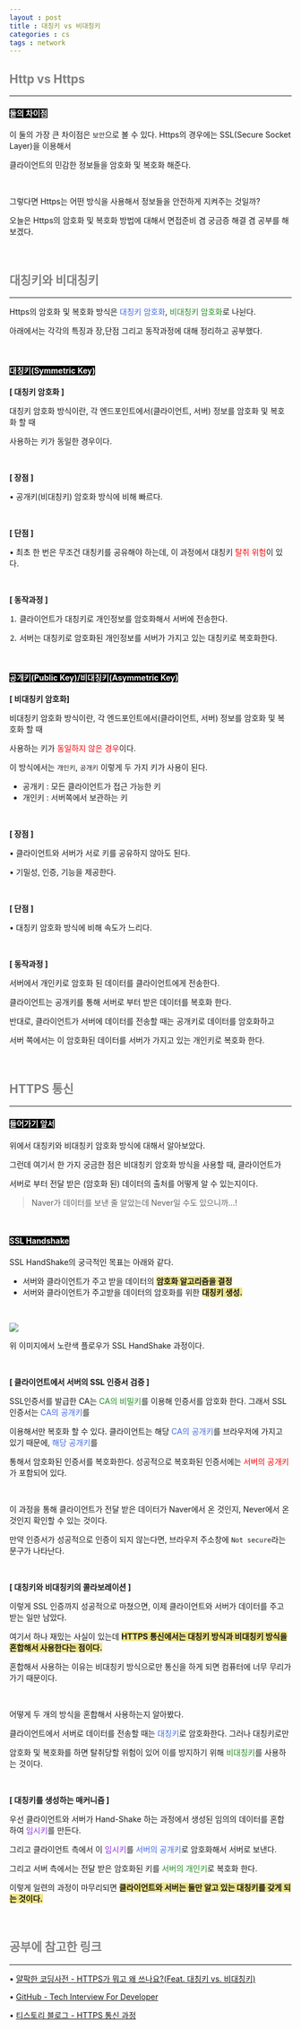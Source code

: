 ```yaml
---
layout : post
title : 대칭키 vs 비대칭키
categories : cs
tags : network
---
```


## <span style="color:gray">Http vs Https</span>

---

#### <span style="background-color:black; color:white">둘의 차이점</span>

이 둘의 가장 큰 차이점은 `보안`으로 볼 수 있다. Https의 경우에는 SSL(Secure Socket Layer)을 이용해서 

클라이언트의 민감한 정보들을 암호화 및 복호화 해준다. 

<br>

그렇다면 Https는 어떤 방식을 사용해서 정보들을 안전하게 지켜주는 것일까? 

오늘은 Https의 암호화 및 복호화 방법에 대해서 면접준비 겸 궁금증 해결 겸 공부를 해보겠다.

<br>

## <span style="color:gray">대칭키와 비대칭키</span>

---

Https의 암호화 및 복호화 방식은 <span style="color:#4169E1">대칭키 암호화</span>, <span style="color:#228B22">비대칭키 암호화</span>로 나뉜다.

아래에서는 각각의 특징과 장,단점 그리고 동작과정에 대해 정리하고 공부했다.

<br>


#### <span style="background-color:black; color:white">대칭키(Symmetric Key)</span>

**[ 대칭키 암호화 ]**

대칭키 암호화 방식이란, 각 엔드포인트에서(클라이언트, 서버) 정보를 암호화 및 복호화 할 때 

사용하는 키가 동일한 경우이다.

<br>

**[ 장점 ]**

• 공개키(비대칭키) 암호화 방식에 비해 빠르다.

<br>

**[ 단점 ]**

• 최초 한 번은 무조건 대칭키를 공유해야 하는데, 이 과정에서 대칭키 <span style="color:red">탈취 위험</span>이 있다.

<br>

**[ 동작과정 ]**

⒈ 클라이언트가 대칭키로 개인정보를 암호화해서 서버에 전송한다.

⒉ 서버는 대칭키로 암호화된 개인정보를 서버가 가지고 있는 대칭키로 복호화한다.

<br>

#### <span style="background-color:black; color:white">공개키(Public Key)/비대칭키(Asymmetric Key)</span>

**[ 비대칭키 암호화]**

비대칭키 암호화 방식이란, 각 엔드포인트에서(클라이언트, 서버) 정보를 암호화 및 복호화 할 때 

사용하는 키가 <span style="color:red">동일하지 않은 경우</span>이다.

이 방식에서는 `개인키`, `공개키` 이렇게 두 가지 키가 사용이 된다.

- 공개키 : 모든 클라이언트가 접근 가능한 키 
- 개인키 : 서버쪽에서 보관하는 키

<br>

**[ 장점 ]**

• 클라이언트와 서버가 서로 키를 공유하지 않아도 된다.

• 기밀성, 인증, 기능을 제공한다.

<br>

**[ 단점 ]**

• 대칭키 암호화 방식에 비해 속도가 느리다.

<br>

**[ 동작과정 ]**

서버에서 개인키로 암호화 된 데이터를 클라이언트에게 전송한다.

클라이언트는 공개키를 통해 서버로 부터 받은 데이터를 복호화 한다.

반대로, 클라이언트가 서버에 데이터를 전송할 때는 공개키로 데이터를 암호화하고

서버 쪽에서는 이 암호화된 데이터를 서버가 가지고 있는 개인키로 복호화 한다.

<br>

## <span style="color:gray">HTTPS 통신</span>

---

#### <span style="background-color:black; color:white">들어가기 앞서</span>

위에서 대칭키와 비대칭키 암호화 방식에 대해서 알아보았다.

그런데 여기서 한 가지 궁금한 점은 비대칭키 암호화 방식을 사용할 때, 클라이언트가 

서버로 부터 전달 받은 (암호화 된) 데이터의 출처를 어떻게 알 수 있는지이다. 

> Naver가 데이터를 보낸 줄 알았는데 Never일 수도 있으니까...!

<br>

#### <span style="background-color:black; color:white">SSL Handshake</span>

SSL HandShake의 궁극적인 목표는 아래와 같다.

- 서버와 클라이언트가 주고 받을 데이터의 **<span style="background-color:#F0E68C">암호화 알고리즘을 결정</span>**
- 서버와 클라이언트가 주고받을 데이터의 암호화를 위한 **<span style="background-color:#F0E68C">대칭키 생성.</span>**

<br>

<img src = "/assets/img/cs/network/sslHandShake.png"><br>

위 이미지에서 노란색 플로우가 SSL HandShake 과정이다.

<br>

**[ 클라이언트에서 서버의 SSL 인증서 검증 ]**

SSL인증서를 발급한 CA는 <span style="color:#228B22">CA의 비밀키</span>를 이용해 인증서를 암호화 한다. 그래서 SSL 인증서는 <span style="color:#4169E1">CA의 공개키</span>를 

이용해서만 복호화 할 수 있다. 클라이언트는 해당 <span style="color:#4169E1">CA의 공개키</span>를 브라우저에 가지고 있기 때문에, <span style="color:#4169E1">해당 공개키</span>를

통해서 암호화된 인증서를 복호화한다. 성공적으로 복호화된 인증서에는 <span style="color:red">서버의 공개키</span>가 포함되어 있다.

<br>

이 과정을 통해 클라이언트가 전달 받은 데이터가 Naver에서 온 것인지, Never에서 온 것인지 확인할 수 있는 것이다.

만약 인증서가 성공적으로 인증이 되지 않는다면, 브라우저 주소창에 `Not secure`라는 문구가 나타난다.

<br>

**[ 대칭키와 비대칭키의 콜라보레이션 ]**

이렇게 SSL 인증까지 성공적으로 마쳤으면, 이제 클라이언트와 서버가 데이터를 주고 받는 일만 남았다.

여기서 하나 재밌는 사실이 있는데 **<span style="background-color:#F0E68C">HTTPS 통신에서는 대칭키 방식과 비대칭키 방식을 혼합해서 사용한다는 점이다.</span>**

혼합해서 사용하는 이유는 비대칭키 방식으로만 통신을 하게 되면 컴퓨터에 너무 무리가 가기 때문이다.

<br>

어떻게 두 개의 방식을 혼합해서 사용하는지 알아봤다. 

클라이언트에서 서버로 데이터를 전송할 때는  <span style="color:#4169E1">대칭키</span>로 암호화한다. 그러나 대칭키로만 

암호화 및 복호화를 하면 탈취당할 위험이 있어 이를 방지하기 위해 <span style="color:#228B22">비대칭키</span>를 사용하는 것이다. 

<br>

**[ 대칭키를 생성하는 매커니즘 ]**

우선 클라이언트와 서버가 Hand-Shake 하는 과정에서 생성된 임의의 데이터를 혼합하여 <span style="color:#8A2BE2">임시키</span>를 만든다.

그리고 클라이언트 측에서 이 <span style="color:#8A2BE2">임시키</span>를 <span style="color:#4169E1">서버의 공개키</span>로 암호화해서 서버로 보낸다. 

그리고 서버 측에서는 전달 받은 암호화된 키를 <span style="color:#228B22">서버의 개인키</span>로 복호화 한다. 

이렇게 일련의 과정이 마무리되면 **<span style="background-color:#F0E68C">클라이언트와 서버는 둘만 알고 있는 대칭키를 갖게 되는 것이다.</span>**

<br>

## <span style="color:gray">공부에 참고한 링크</span>

---

• <a href="https://www.youtube.com/watch?v=H6lpFRpyl14" target="_blank">얄팍한 코딩사전 - HTTPS가 뭐고 왜 쓰나요?(Feat. 대칭키 vs. 비대칭키)</a>

• <a href="https://github.com/gyoogle/tech-interview-for-developer/blob/master/Computer%20Science/Network/%EB%8C%80%EC%B9%AD%ED%82%A4%20%26%20%EA%B3%B5%EA%B0%9C%ED%82%A4.md" target="_blank">GitHub - Tech Interview For Developer</a>

• <a href="https://nuritech.tistory.com/25" target="_blank">티스토리 블로그 - HTTPS 통신 과정</a>